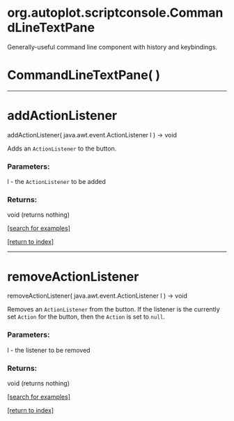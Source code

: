 # org.autoplot.scriptconsole.CommandLineTextPane

Generally-useful command line component with history and keybindings.

# CommandLineTextPane( )


***
<a name="addActionListener"></a>
# addActionListener
addActionListener( java.awt.event.ActionListener l ) &rarr; void

Adds an <code>ActionListener</code> to the button.

### Parameters:
l - the <code>ActionListener</code> to be added

### Returns:
void (returns nothing)


<a href="https://github.com/autoplot/dev/search?q=addActionListener&unscoped_q=addActionListener">[search for examples]</a>

<a href="https://github.com/autoplot/documentation/blob/master/javadoc/index-all.md">[return to index]</a>

***
<a name="removeActionListener"></a>
# removeActionListener
removeActionListener( java.awt.event.ActionListener l ) &rarr; void

Removes an <code>ActionListener</code> from the button.
 If the listener is the currently set <code>Action</code>
 for the button, then the <code>Action</code>
 is set to <code>null</code>.

### Parameters:
l - the listener to be removed

### Returns:
void (returns nothing)


<a href="https://github.com/autoplot/dev/search?q=removeActionListener&unscoped_q=removeActionListener">[search for examples]</a>

<a href="https://github.com/autoplot/documentation/blob/master/javadoc/index-all.md">[return to index]</a>


